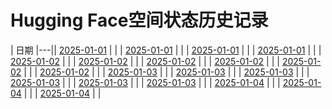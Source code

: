 # Hugging Face空间状态历史记录

| 日期 
|---|| [2025-01-01](https://github.com/ACRoota/HF-Space-Helper/commits/391559823b686c896148e99d040d4af02e71fefa/docs/index.html) |  |
| [2025-01-01](https://github.com/ACRoota/HF-Space-Helper/commits/5af2095624214dc597d7989fb617d25f023508fc/docs/index.html) |  |
| [2025-01-01](https://github.com/ACRoota/HF-Space-Helper/commits/47d35c7278128e9c0a56f7620980f45acbb4aa21/docs/index.html) |  |
| [2025-01-01](https://github.com/ACRoota/HF-Space-Helper/commits/433d58815871c0438b91f034a0c2233be2b5e2c2/docs/index.html) |  |
| [2025-01-02](https://github.com/ACRoota/HF-Space-Helper/commits/1b130cec1bc2c4509a9cd6894a6753cc01aeba94/docs/index.html) |  |
| [2025-01-02](https://github.com/ACRoota/HF-Space-Helper/commits/e51d502f7e49dad8c3b2c6729613ec188e2c4798/docs/index.html) |  |
| [2025-01-02](https://github.com/ACRoota/HF-Space-Helper/commits/dfaa6891fff39d6aeefb58535c656f051488cc89/docs/index.html) |  |
| [2025-01-02](https://github.com/ACRoota/HF-Space-Helper/commits/a1ef98b9f8b60aa00b278ae83a3cb2fd1fa16490/docs/index.html) |  |
| [2025-01-02](https://github.com/ACRoota/HF-Space-Helper/commits/ba4f837a5348523a148b7e5998705243d9aeda14/docs/index.html) |  |
| [2025-01-02](https://github.com/ACRoota/HF-Space-Helper/commits/a7f581cd2258ec7a460b04507fcdee3678dca0a4/docs/index.html) |  |
| [2025-01-03](https://github.com/ACRoota/HF-Space-Helper/commits/e747a6f3852aade03e7690148b8ebf4fa85465a5/docs/index.html) |  |
| [2025-01-03](https://github.com/ACRoota/HF-Space-Helper/commits/25a008c2b4ac2c668e8f8b678ff7e386cc70f92a/docs/index.html) |  |
| [2025-01-03](https://github.com/ACRoota/HF-Space-Helper/commits/6d28a84e0d1975808325156f15f96d04440dba59/docs/index.html) |  |
| [2025-01-03](https://github.com/ACRoota/HF-Space-Helper/commits/a38eafef7f51b33583ee2988c31e22f7d7a58f11/docs/index.html) |  |
| [2025-01-03](https://github.com/ACRoota/HF-Space-Helper/commits/ecd6a7ad011e471266cbf050b53d0a4ed46f785f/docs/index.html) |  |
| [2025-01-03](https://github.com/ACRoota/HF-Space-Helper/commits/e761b0f8de63eab317703a980e401916c067905b/docs/index.html) |  |
| [2025-01-04](https://github.com/ACRoota/HF-Space-Helper/commits/aa783cee00df8bda82027ba44a3cb578c7ead6e5/docs/index.html) |  |
| [2025-01-04](https://github.com/ACRoota/HF-Space-Helper/commits/3a4990bfba8cd00cee05ce7d8e709b7115623c1b/docs/index.html) |  |
| [2025-01-04](https://github.com/ACRoota/HF-Space-Helper/commits/4b16d459645304f85366cd0f78bb4ba1960c0cd9/docs/index.html) |  |
